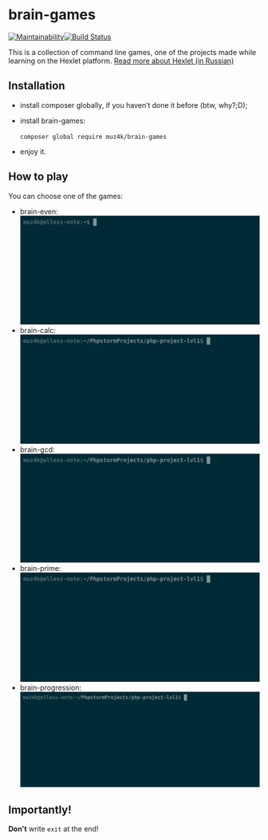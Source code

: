 # brain-games
[![Maintainability](https://api.codeclimate.com/v1/badges/603b4976a5b7913c9bbd/maintainability)](https://codeclimate.com/github/Muz4k/php-project-lvl1/maintainability)[![Build Status](https://travis-ci.org/Muz4k/php-project-lvl1.svg?branch=master)](https://travis-ci.org/Muz4k/php-project-lvl1)

This is a collection of command line games, one of the projects made while learning on the Hexlet platform.
[Read more about Hexlet (in Russian)](https://ru.hexlet.io/pages/about)

## Installation
- install composer globally, if you haven’t done it before (btw, why?;D);
- install brain-games:
    
    `composer global require muz4k/brain-games`

- enjoy it.

## How to play
You can choose one of the games:
- brain-even:
![brain-even](gifs/even.gif)
- brain-calc:
![brain-calc](gifs/calc.gif)
- brain-gcd:
![brain-gcd](gifs/gcd.gif)
- brain-prime:
![brain-prime](gifs/prime.gif)
- brain-progression:
![brain-progression](gifs/progression.gif)

## Importantly!
**Don't** write `exit` at the end!
